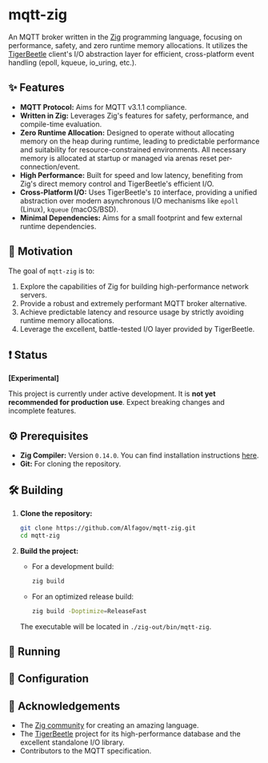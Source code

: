 # mqtt-zig

An MQTT broker written in the [Zig](https://ziglang.org/) programming language, focusing on performance, safety, and zero runtime memory allocations. It utilizes the [TigerBeetle](https://github.com/tigerbeetle/tigerbeetle) client's I/O abstraction layer for efficient, cross-platform event handling (epoll, kqueue, io_uring, etc.).

## ✨ Features

* **MQTT Protocol:** Aims for MQTT v3.1.1 compliance.
* **Written in Zig:** Leverages Zig's features for safety, performance, and compile-time evaluation.
* **Zero Runtime Allocation:** Designed to operate without allocating memory on the heap during runtime, leading to predictable performance and suitability for resource-constrained environments. All necessary memory is allocated at startup or managed via arenas reset per-connection/event.
* **High Performance:** Built for speed and low latency, benefiting from Zig's direct memory control and TigerBeetle's efficient I/O.
* **Cross-Platform I/O:** Uses TigerBeetle's `IO` interface, providing a unified abstraction over modern asynchronous I/O mechanisms like `epoll` (Linux), `kqueue` (macOS/BSD).
* **Minimal Dependencies:** Aims for a small footprint and few external runtime dependencies.

## 🤔 Motivation

The goal of `mqtt-zig` is to:

1.  Explore the capabilities of Zig for building high-performance network servers.
2.  Provide a robust and extremely performant MQTT broker alternative.
3.  Achieve predictable latency and resource usage by strictly avoiding runtime memory allocations.
4.  Leverage the excellent, battle-tested I/O layer provided by TigerBeetle.

## ❗ Status

**[Experimental]**

This project is currently under active development. It is **not yet recommended for production use**. Expect breaking changes and incomplete features.

## ⚙️ Prerequisites

* **Zig Compiler:** Version `0.14.0`. You can find installation instructions [here](https://ziglang.org/learn/getting-started/).
* **Git:** For cloning the repository.

## 🛠️ Building

1.  **Clone the repository:**
    ```bash
    git clone https://github.com/Alfagov/mqtt-zig.git
    cd mqtt-zig
    ```
    
2. **Build the project:**
    * For a development build:
        ```bash
        zig build
        ```
    * For an optimized release build:
        ```bash
        zig build -Doptimize=ReleaseFast
        ```

    The executable will be located in `./zig-out/bin/mqtt-zig`.

## 🚀 Running

## 🔧 Configuration

## 🙏 Acknowledgements

* The [Zig community](https://ziglang.org/) for creating an amazing language.
* The [TigerBeetle](https://github.com/tigerbeetle/tigerbeetle) project for its high-performance database and the excellent standalone I/O library.
* Contributors to the MQTT specification.